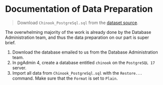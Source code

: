 # Documentation of Data Preparation

> Download `Chinook_PostgreSql.sql` from the [dataset source](https://github.com/lerocha/chinook-database).

The overwhelming majority of the work is already done by the Database Administration team, and thus the data preparation on our part is super brief.

1. Download the database emailed to us from the Database Administration team.
2. In pgAdmin 4, create a database entitled `chinook` on the `PostgreSQL 17` server.
3. Import all data from `Chinook_PostgreSql.sql` with the `Restore...` command. Make sure that the `Format` is set to `Plain`.
